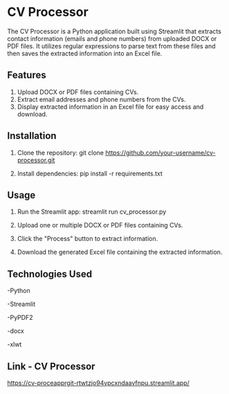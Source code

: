 # CV Processor

The CV Processor is a Python application built using Streamlit that extracts contact information (emails and phone numbers) from uploaded DOCX or PDF files. It utilizes regular expressions to parse text from these files and then saves the extracted information into an Excel file.

## Features

1. Upload DOCX or PDF files containing CVs.
2. Extract email addresses and phone numbers from the CVs.
3. Display extracted information in an Excel file for easy access and download.

## Installation

1. Clone the repository:
git clone https://github.com/your-username/cv-processor.git

2. Install dependencies:
pip install -r requirements.txt

## Usage

1. Run the Streamlit app:
streamlit run cv_processor.py

2. Upload one or multiple DOCX or PDF files containing CVs.

3. Click the "Process" button to extract information.

4. Download the generated Excel file containing the extracted information.

## Technologies Used

-Python

-Streamlit

-PyPDF2

-docx

-xlwt

## Link - CV Processor
https://cv-proceapprgit-rtwtzjo94vpcxndaavfnpu.streamlit.app/

